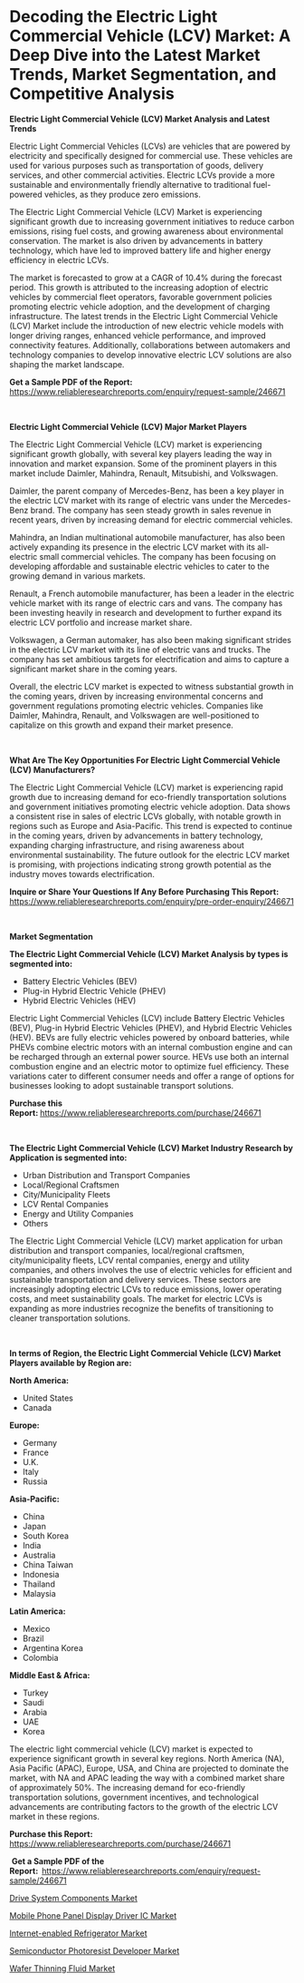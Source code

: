 <p><h1>Decoding the Electric Light Commercial Vehicle (LCV) Market: A Deep Dive into the Latest Market Trends, Market Segmentation, and Competitive Analysis</h1></p><p><strong>Electric Light Commercial Vehicle (LCV) Market Analysis and Latest Trends</strong></p>
<p><p>Electric Light Commercial Vehicles (LCVs) are vehicles that are powered by electricity and specifically designed for commercial use. These vehicles are used for various purposes such as transportation of goods, delivery services, and other commercial activities. Electric LCVs provide a more sustainable and environmentally friendly alternative to traditional fuel-powered vehicles, as they produce zero emissions.</p><p>The Electric Light Commercial Vehicle (LCV) Market is experiencing significant growth due to increasing government initiatives to reduce carbon emissions, rising fuel costs, and growing awareness about environmental conservation. The market is also driven by advancements in battery technology, which have led to improved battery life and higher energy efficiency in electric LCVs.</p><p>The market is forecasted to grow at a CAGR of 10.4% during the forecast period. This growth is attributed to the increasing adoption of electric vehicles by commercial fleet operators, favorable government policies promoting electric vehicle adoption, and the development of charging infrastructure. The latest trends in the Electric Light Commercial Vehicle (LCV) Market include the introduction of new electric vehicle models with longer driving ranges, enhanced vehicle performance, and improved connectivity features. Additionally, collaborations between automakers and technology companies to develop innovative electric LCV solutions are also shaping the market landscape.</p></p>
<p><strong>Get a Sample PDF of the Report:&nbsp;</strong> <a href="https://www.reliableresearchreports.com/enquiry/request-sample/246671">https://www.reliableresearchreports.com/enquiry/request-sample/246671</a></p>
<p>&nbsp;</p>
<p><strong>Electric Light Commercial Vehicle (LCV) Major Market Players</strong></p>
<p><p>The Electric Light Commercial Vehicle (LCV) market is experiencing significant growth globally, with several key players leading the way in innovation and market expansion. Some of the prominent players in this market include Daimler, Mahindra, Renault, Mitsubishi, and Volkswagen.</p><p>Daimler, the parent company of Mercedes-Benz, has been a key player in the electric LCV market with its range of electric vans under the Mercedes-Benz brand. The company has seen steady growth in sales revenue in recent years, driven by increasing demand for electric commercial vehicles.</p><p>Mahindra, an Indian multinational automobile manufacturer, has also been actively expanding its presence in the electric LCV market with its all-electric small commercial vehicles. The company has been focusing on developing affordable and sustainable electric vehicles to cater to the growing demand in various markets.</p><p>Renault, a French automobile manufacturer, has been a leader in the electric vehicle market with its range of electric cars and vans. The company has been investing heavily in research and development to further expand its electric LCV portfolio and increase market share.</p><p>Volkswagen, a German automaker, has also been making significant strides in the electric LCV market with its line of electric vans and trucks. The company has set ambitious targets for electrification and aims to capture a significant market share in the coming years.</p><p>Overall, the electric LCV market is expected to witness substantial growth in the coming years, driven by increasing environmental concerns and government regulations promoting electric vehicles. Companies like Daimler, Mahindra, Renault, and Volkswagen are well-positioned to capitalize on this growth and expand their market presence.</p></p>
<p>&nbsp;</p>
<p><strong>What Are The Key Opportunities For Electric Light Commercial Vehicle (LCV) Manufacturers?</strong></p>
<p><p>The Electric Light Commercial Vehicle (LCV) market is experiencing rapid growth due to increasing demand for eco-friendly transportation solutions and government initiatives promoting electric vehicle adoption. Data shows a consistent rise in sales of electric LCVs globally, with notable growth in regions such as Europe and Asia-Pacific. This trend is expected to continue in the coming years, driven by advancements in battery technology, expanding charging infrastructure, and rising awareness about environmental sustainability. The future outlook for the electric LCV market is promising, with projections indicating strong growth potential as the industry moves towards electrification.</p></p>
<p><strong>Inquire or Share Your Questions If Any Before Purchasing This Report:</strong> <a href="https://www.reliableresearchreports.com/enquiry/pre-order-enquiry/246671">https://www.reliableresearchreports.com/enquiry/pre-order-enquiry/246671</a></p>
<p>&nbsp;</p>
<p><strong>Market Segmentation</strong></p>
<p><strong>The Electric Light Commercial Vehicle (LCV) Market Analysis by types is segmented into:</strong></p>
<p><ul><li>Battery Electric Vehicles (BEV)</li><li>Plug-in Hybrid Electric Vehicle (PHEV)</li><li>Hybrid Electric Vehicles (HEV)</li></ul></p>
<p><p>Electric Light Commercial Vehicles (LCV) include Battery Electric Vehicles (BEV), Plug-in Hybrid Electric Vehicles (PHEV), and Hybrid Electric Vehicles (HEV). BEVs are fully electric vehicles powered by onboard batteries, while PHEVs combine electric motors with an internal combustion engine and can be recharged through an external power source. HEVs use both an internal combustion engine and an electric motor to optimize fuel efficiency. These variations cater to different consumer needs and offer a range of options for businesses looking to adopt sustainable transport solutions.</p></p>
<p><strong>Purchase this Report:&nbsp;</strong><a href="https://www.reliableresearchreports.com/purchase/246671">https://www.reliableresearchreports.com/purchase/246671</a></p>
<p>&nbsp;</p>
<p><strong>The Electric Light Commercial Vehicle (LCV) Market Industry Research by Application is segmented into:</strong></p>
<p><ul><li>Urban Distribution and Transport Companies</li><li>Local/Regional Craftsmen</li><li>City/Municipality Fleets</li><li>LCV Rental Companies</li><li>Energy and Utility Companies</li><li>Others</li></ul></p>
<p><p>The Electric Light Commercial Vehicle (LCV) market application for urban distribution and transport companies, local/regional craftsmen, city/municipality fleets, LCV rental companies, energy and utility companies, and others involves the use of electric vehicles for efficient and sustainable transportation and delivery services. These sectors are increasingly adopting electric LCVs to reduce emissions, lower operating costs, and meet sustainability goals. The market for electric LCVs is expanding as more industries recognize the benefits of transitioning to cleaner transportation solutions.</p></p>
<p>&nbsp;</p>
<p><strong>In terms of Region, the Electric Light Commercial Vehicle (LCV) Market Players available by Region are:</strong></p>
<p>
    <p> <strong> North America: </strong>
        <ul>
            <li>United States</li>
            <li>Canada</li>
        </ul>
        </p> 
    <p> <strong> Europe: </strong>
        <ul>
            <li>Germany</li>
            <li>France</li>
            <li>U.K.</li>
            <li>Italy</li>
            <li>Russia</li>
        </ul>
        </p> 
    <p> <strong> Asia-Pacific: </strong>
        <ul>
            <li>China</li>
            <li>Japan</li>
            <li>South Korea</li>
            <li>India</li>
            <li>Australia</li>
            <li>China Taiwan</li>
            <li>Indonesia</li>
            <li>Thailand</li>
            <li>Malaysia</li>
        </ul>
        </p> 
    <p> <strong> Latin America: </strong>
        <ul>
            <li>Mexico</li>
            <li>Brazil</li>
            <li>Argentina Korea</li>
            <li>Colombia</li>
        </ul>
        </p> 
    <p> <strong> Middle East & Africa: </strong>
        <ul>
            <li>Turkey</li>
            <li>Saudi</li>
            <li>Arabia</li>
            <li>UAE</li>
            <li>Korea</li>
        </ul>
    </p>
    </p>
<p><p>The electric light commercial vehicle (LCV) market is expected to experience significant growth in several key regions. North America (NA), Asia Pacific (APAC), Europe, USA, and China are projected to dominate the market, with NA and APAC leading the way with a combined market share of approximately 50%. The increasing demand for eco-friendly transportation solutions, government incentives, and technological advancements are contributing factors to the growth of the electric LCV market in these regions.</p></p>
<p><strong>Purchase this Report: </strong><a href="https://www.reliableresearchreports.com/purchase/246671">https://www.reliableresearchreports.com/purchase/246671</a></p>
<p>&nbsp;<strong>Get a Sample PDF of the Report:&nbsp;&nbsp;</strong><a href="https://www.reliableresearchreports.com/enquiry/request-sample/246671">https://www.reliableresearchreports.com/enquiry/request-sample/246671</a></p>
<p><strong></strong></p>
<p><p><a href="https://github.com/mbisetmhermsr/Market-Research-Report-List-1/blob/main/drive-system-components-market.md">Drive System Components Market</a></p><p><a href="https://view.publitas.com/reportprime-1/mobile-phone-panel-display-driver-ic-market-provides-a-comprehensive-analysis-including-a-macro-overview-of-the-market-as-well-as-micro-details-such-as-market-size-and-competitive-landscape/">Mobile Phone Panel Display Driver IC Market</a></p><p><a href="https://view.publitas.com/reportprime-1/internet-enabled-refrigerator-market-analysis-and-market-size-global-industry-overview-market-segmentation-and-forecast-2024-to-2031/">Internet-enabled Refrigerator Market</a></p><p><a href="https://artistic-helicopter-ca9.notion.site/Semiconductor-Photoresist-Developer-Market-Size-and-Examines-its-Market-Scope-with-a-Primary-Focus-ccddf6ffb46d45868cecb43f5ac44526">Semiconductor Photoresist Developer Market</a></p><p><a href="https://picayune-night-cbd.notion.site/Wafer-Thinning-Fluid-Market-Research-Report-The-Key-To-Successful-Business-Strategy-Forecasted-for--2fe1d93ded244d9d8dc617075a58a693">Wafer Thinning Fluid Market</a></p></p>